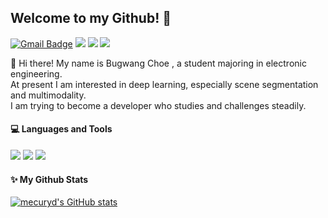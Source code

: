## Welcome to my Github! 🤗
 
  [![Gmail Badge](https://img.shields.io/badge/Gmail-d14836?style=flat-square&logo=Gmail&logoColor=white&link=mailto:cbgbg0727@gmail.com)](mailto:cbgbg0727@gmail.com) 
  <a href="https://www.linkedin.com/in/%EB%B6%80%EA%B4%91-%EC%B5%9C-35979825a/" target="_blank"><img src="https://img.shields.io/badge/LinkedIn-0A66C2?style=flat-square&logo=LinkedIn&logoColor=white"/></a>
  <a href="https://www.linkedin.com/in/%EB%B6%80%EA%B4%91-%EC%B5%9C-35979825a/" target="_blank"><img src="https://img.shields.io/badge/velog-20C997?style=flat-square&logo=velog&logoColor=white"/></a> 
  <a href="https://hits.seeyoufarm.com"><img src="https://hits.seeyoufarm.com/api/count/incr/badge.svg?url=https%3A%2F%2Fgithub.com%2Fmecuryd%2Fhit-counter&count_bg=%2390CE61&title_bg=%23555555&icon=&icon_color=%23F24D4D&title=hits&edge_flat=true"/></a>

👋 Hi there! My name is Bugwang Choe , a student majoring in electronic engineering.\
At present I am interested in deep learning, especially scene segmentation and multimodality.\
I am trying to become a developer who studies and challenges steadily.


#### 💻 Languages and Tools
<div>  
  <img src="https://img.shields.io/badge/PYTHON-3776AB?style=for-the-badge&logo=PYTHON&logoColor=white">
  <img src="https://img.shields.io/badge/LINUX-FCC624?style=for-the-badge&logo=LINUX&logoColor=black">
  <img src="https://img.shields.io/badge/PYTORCH-EE4C2C?style=for-the-badge&logo=PYTORCH&logoColor=black">
</div>

#### ✨ My Github Stats

[![mecuryd's GitHub stats](https://github-readme-stats.vercel.app/api?username=mecuryd&hide_title=true&show_icons=true&include_all_commits=true&disable_animations=true&theme=vue)](https://github.com/mecuryd/github-readme-stats)
